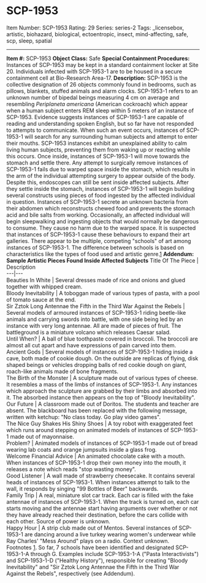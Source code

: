 # SCP-1953
Item Number: SCP-1953
Rating: 29
Series: series-2
Tags: _licensebox, artistic, biohazard, biological, ectoentropic, insect, mind-affecting, safe, scp, sleep, spatial

---

**Item #:** SCP-1953
**Object Class:** Safe
**Special Containment Procedures:** Instances of SCP-1953 may be kept in a standard containment locker at Site 20. Individuals infected with SCP-1953-1 are to be housed in a secure containment cell at Bio-Research Area-17.
**Description:** SCP-1953 is the collective designation of 26 objects commonly found in bedrooms, such as pillows, blankets, stuffed animals and alarm clocks. SCP-1953-1 refers to an unknown number of bipedal beings measuring 4 cm on average and resembling _Periplaneta americana_ (American cockroach) which appear when a human subject enters REM sleep within 5 meters of an instance of SCP-1953. Evidence suggests instances of SCP-1953-1 are capable of reading and understanding spoken English, but so far have not responded to attempts to communicate.
When such an event occurs, instances of SCP-1953-1 will search for any surrounding human subjects and attempt to enter their mouths. SCP-1953 instances exhibit an unexplained ability to calm living human subjects, preventing them from waking up or reacting while this occurs.
Once inside, instances of SCP-1953-1 will move towards the stomach and settle there. Any attempt to surgically remove instances of SCP-1953-1 fails due to warped space inside the stomach, which results in the arm of the individual attempting surgery to appear outside of the body. Despite this, endoscopes can still be sent inside affected subjects.
After they settle inside the stomach, instances of SCP-1953-1 will begin building several constructs using pieces of food ingested by the affected individual in question. Instances of SCP-1953-1 secrete an unknown bacteria from their abdomen which reconstructs chewed food and prevents the stomach acid and bile salts from working. Occasionally, an affected individual will begin sleepwalking and ingesting objects that would normally be dangerous to consume. They cause no harm due to the warped space. It is suspected that instances of SCP-1953-1 cause these behaviours to expand their art galleries.
There appear to be multiple, competing "schools" of art among instances of SCP-1953-1. The difference between schools is based on characteristics like the types of food used and artistic genre.[1](javascript:;)
**Addendum: Sample Artistic Pieces Found Inside Affected Subjects**
Title Of The Piece | Description  
---|---  
Beauties In White | Several dresses made of rice and onions and glued together with whipped cream.  
Bloody Inevitability | A toboggan made ​​of various types of pasta, with a pool of tomato sauce at the end.  
Sir Zztok Long Antennae the Fifth in the Third War Against the Rebels | Several models of armoured instances of SCP-1953-1 riding beetle-like animals and carrying swords into battle, with one side being led by an instance with very long antennae. All are made of pieces of fruit. The battleground is a miniature volcano which releases Caesar salad.  
Until When? | A ball of blue toothpaste covered in broccoli. The broccoli are almost all cut apart and have expressions of pain carved into them.  
Ancient Gods | Several models of instances of SCP-1953-1 hiding inside a cave, both made of cookie dough. On the outside are replicas of flying, disk shaped beings or vehicles dropping balls of red cookie dough on giant, roach-like animals made of bone fragments.  
The Birth of the Monster | A sculpture made out of various types of cheese. It resembles a mass of the limbs of instances of SCP-1953-1. Any instances which approach the sculpture are grabbed by their limbs and absorbed into it. The absorbed instance then appears on the top of "Bloody Inevitability".  
Our Future | A classroom made out of Doritos. The students and teacher are absent. The blackboard has been replaced with the following message, written with ketchup: "No class today. Go play video games".  
The Nice Guy Shakes His Shiny Shoes | A toy robot with exaggerated feet which runs around stepping on animated models of instances of SCP-1953-1 made out of mayonnaise.  
Problem? | Animated models of instances of SCP-1953-1 made out of bread wearing lab coats and orange jumpsuits inside a glass frog.  
Welcome Financial Advice | An animated chocolate cake with a mouth. When instances of SCP-1953-1 drop their own money into the mouth, it releases a note which reads "stop wasting money".  
Good Listener | A wall made of strawberry cheesecake. It contains several heads of instances of SCP-1953-1. When instances attempt to talk to the wall, it responds by singing "99 Bottles of Beer" backwards.  
Family Trip | A real, miniature slot car track. Each car is filled with the fake antennae of instances of SCP-1953-1. When the track is turned on, each car starts moving and the antennae start having arguments over whether or not they have already reached their destination, before the cars collide with each other. Source of power is unknown.  
Happy Hour | A strip club made out of Mentos. Several instances of SCP-1953-1 are dancing around a live turkey wearing women's underwear while Ray Charles' "Mess Around" plays on a radio. Context unknown.  
Footnotes
[1](javascript:;). So far, 7 schools have been identified and designated SCP-1953-1-A through G. Examples include SCP-1953-1-A ("Pasta Interactivists") and SCP-1953-1-D ("Healthy History"), responsible for creating "Bloody Inevitability" and "Sir Zztok Long Antennae the Fifth in the Third War Against the Rebels", respectively (see Addendum).